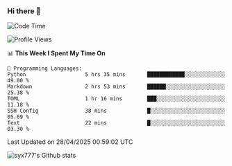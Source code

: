 ### Hi there 👋

<!--
**syx777/syx777** is a ✨ _special_ ✨ repository because its `README.md` (this file) appears on your GitHub profile.

Here are some ideas to get you started:

- 🔭 I’m currently working on ...
- 🌱 I’m currently learning ...
- 👯 I’m looking to collaborate on ...
- 🤔 I’m looking for help with ...
- 💬 Ask me about ...
- 📫 How to reach me: ...
- 😄 Pronouns: ...
- ⚡ Fun fact: ...
-->
<!--START_SECTION:waka-->
![Code Time](http://img.shields.io/badge/Code%20Time-346%20hrs%2011%20mins-blue)

![Profile Views](http://img.shields.io/badge/Profile%20Views-0-blue)

📊 **This Week I Spent My Time On** 

```text
💬 Programming Languages: 
Python                   5 hrs 35 mins       ████████████░░░░░░░░░░░░░   49.00 % 
Markdown                 2 hrs 53 mins       ██████░░░░░░░░░░░░░░░░░░░   25.38 % 
TOML                     1 hr 16 mins        ███░░░░░░░░░░░░░░░░░░░░░░   11.18 % 
SSH Config               38 mins             █░░░░░░░░░░░░░░░░░░░░░░░░   05.69 % 
Text                     22 mins             █░░░░░░░░░░░░░░░░░░░░░░░░   03.30 % 
```


 Last Updated on 28/04/2025 00:59:02 UTC
<!--END_SECTION:waka-->

![syx777's Github stats](https://github-readme-stats-syx777.vercel.app/api?username=syx777&show_icons=true&count_private=true)
